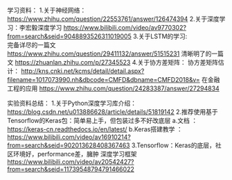 学习资料： 
1.关于神经网络： https://www.zhihu.com/question/22553761/answer/126474394 
2.关于深度学习：李宏毅深度学习 https://www.bilibili.com/video/av9770302?from=search&seid=9048893526311019005
3.关于LSTM的学习:  
完备详尽的一篇文 https://www.zhihu.com/question/29411132/answer/51515231
清晰明了的一篇文 https://zhuanlan.zhihu.com/p/27345523
4.关于协方差矩阵：
协方差矩阵估计： http://kns.cnki.net/kcms/detail/detail.aspx?filename=1017073990.nh&dbcode=CMFD&dbname=CMFD2018&v=
在金融工程的应用 https://www.zhihu.com/question/24283387/answer/27294834

实验资料总结：
1.关于Python深度学习库介绍： https://blog.csdn.net/u013886628/article/details/51819142
2.推荐使用基于Tensorflow的Keras包：简单易上手，但包装过多不好改底层
a.文档 ：https://keras-cn.readthedocs.io/en/latest/
b.Keras搭建教学 ：https://www.bilibili.com/video/av16910214?from=search&seid=902013628408367463
3.Tensorflow：Keras的底层，社区环境好，performance差，臃肿
深度学习框架  https://www.bilibili.com/video/av20542427?from=search&seid=11739548794791466022
